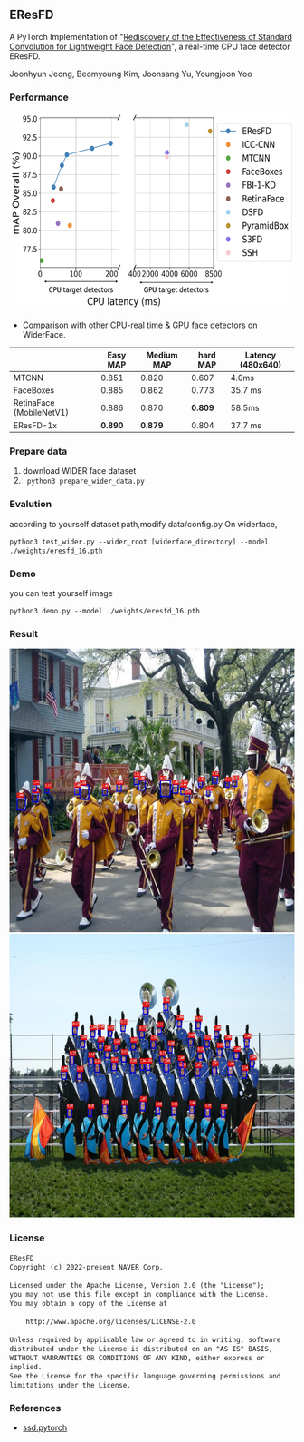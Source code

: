 ## EResFD ##
A PyTorch Implementation of "[Rediscovery of the Effectiveness of Standard Convolution for Lightweight Face Detection](https://arxiv.org/abs/2204.01209)", a real-time CPU face detector EResFD.

Joonhyun Jeong, Beomyoung Kim, Joonsang Yu, Youngjoon Yoo

### Performance
<div align="center">
<img src="tmp/teaser_widerface.png" height="350px" alt="teaser_widerface" >
</div>

- Comparison with other CPU-real time & GPU face detectors on WiderFace.

|             | Easy MAP | Medium MAP |  hard MAP | Latency (480x640) |
| --------    | ---------|------------| --------- | --------- |
| MTCNN | 0.851 | 0.820 | 0.607 | 4.0ms
| FaceBoxes | 0.885 | 0.862 | 0.773 | 35.7 ms
| RetinaFace (MobileNetV1) | 0.886 | 0.870 | **0.809** | 58.5ms
| EResFD-1x |	**0.890**    |    **0.879**   |  0.804    | 37.7 ms

### Prepare data 
1. download WIDER face dataset
2. ``` python3 prepare_wider_data.py```

### Evalution
according to yourself dataset path,modify data/config.py 
On widerface,
```
python3 test_wider.py --wider_root [widerface_directory] --model ./weights/eresfd_16.pth
```

### Demo 
you can test yourself image
```
python3 demo.py --model ./weights/eresfd_16.pth
```

### Result
<div align="center">
<img src="tmp/0_Parade_marchingband_1_20.jpg" height="500px" alt="demo" >
<img src="tmp/0_Parade_marchingband_1_234.jpg" height="500px" alt="demo" >
</div>

### License

```
EResFD
Copyright (c) 2022-present NAVER Corp.

Licensed under the Apache License, Version 2.0 (the "License");
you may not use this file except in compliance with the License.
You may obtain a copy of the License at

    http://www.apache.org/licenses/LICENSE-2.0

Unless required by applicable law or agreed to in writing, software
distributed under the License is distributed on an "AS IS" BASIS,
WITHOUT WARRANTIES OR CONDITIONS OF ANY KIND, either express or implied.
See the License for the specific language governing permissions and
limitations under the License.
```

### References
* [ssd.pytorch](https://github.com/amdegroot/ssd.pytorch)
